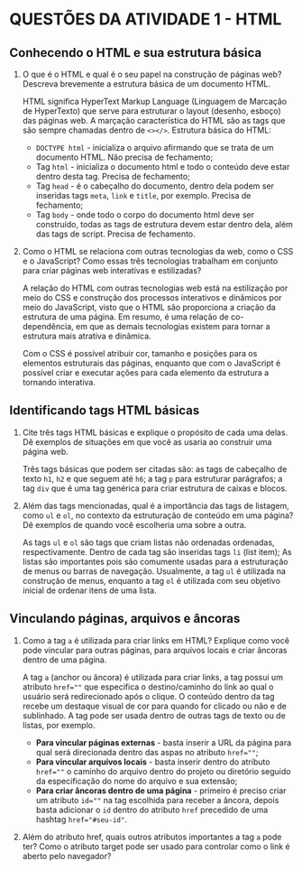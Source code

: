 # QUESTÕES DA ATIVIDADE 1 - HTML

## Conhecendo o HTML e sua estrutura básica

1. O que é o HTML e qual é o seu papel na construção de páginas web? Descreva brevemente a estrutura básica de um documento HTML.

    HTML significa HyperText Markup Language (Linguagem de Marcação de HyperTexto) que serve para estruturar o layout (desenho, esboço) das páginas web. A marçação característica do HTML são as tags que são sempre chamadas dentro de <code><></></code>. Estrutura básica do HTML:

    - <code>DOCTYPE html</code> - inicializa o arquivo afirmando que se trata de um documento HTML. Não precisa de fechamento;
    - Tag <code>html</code> - inicializa o documento html e todo o conteúdo deve estar dentro desta tag. Precisa de fechamento;
    - Tag <code>head</code> - é o cabeçalho do documento, dentro dela podem ser inseridas tags <code>meta</code>, <code>link</code> e <code>title</code>, por exemplo. Precisa de fechamento;
    - Tag <code>body</code> - onde todo o corpo do documento html deve ser construído, todas as tags de estrutura devem estar dentro dela, além das tags de script. Precisa de fechamento.

2. Como o HTML se relaciona com outras tecnologias da web, como o CSS e o JavaScript? Como essas três tecnologias trabalham em conjunto para criar páginas web interativas e estilizadas?

    A relação do HTML com outras tecnologias web está na estilização por meio do CSS e construção dos processos interativos e dinâmicos por meio do JavaScript, visto que o HTML são proporciona a criação da estrutura de uma página. Em resumo, é uma relação de co-dependência, em que as demais tecnologias existem para tornar a estrutura mais atrativa e dinâmica.

    Com o CSS é possível atribuir cor, tamanho e posições para os elementos estruturais das páginas, enquanto que com o JavaScript é possível criar e executar ações para cada elemento da estrutura a tornando interativa.

## Identificando tags HTML básicas

1. Cite três tags HTML básicas e explique o propósito de cada uma delas. Dê exemplos de situações em que você as usaria ao construir uma página web.

    Três tags básicas que podem ser citadas são: as tags de cabeçalho de texto <code>h1</code>, <code>h2</code> e que seguem até <code>h6</code>; a tag <code>p</code> para estruturar parágrafos; a tag <code>div</code> que é uma tag genérica para criar estrutura de caixas e blocos.

2. Além das tags mencionadas, qual é a importância das tags de listagem, como <code>ul</code> e <code>ol</code>, no contexto da estruturação de conteúdo em uma página? Dê exemplos de quando você escolheria uma sobre a outra. 

    As tags <code>ul</code> e <code>ol</code> são tags que criam listas não ordenadas ordenadas, respectivamente. Dentro de cada tag são inseridas tags <code>li</code> (list item); As listas são importantes pois são comumente usadas para a estruturação de menus ou barras de navegação. Usualmente, a tag <code>ul</code> é utilizada na construção de menus, enquanto a tag <code>ol</code> é utilizada com seu objetivo inicial de ordenar itens de uma lista.

## Vinculando páginas, arquivos e âncoras

1. Como a tag <code>a</code> é utilizada para criar links em HTML? Explique como você pode vincular para outras páginas, para arquivos locais e criar âncoras dentro de uma página.

    A tag <code>a</code> (anchor ou âncora) é utilizada para criar links, a tag possui um atributo <code>href=""</code> que especifica o destino/caminho do link ao qual o usuário será redirecionado após o clique. O conteúdo dentro da tag recebe um destaque visual de cor para quando for clicado ou não e de sublinhado. A tag pode ser usada dentro de outras tags de texto ou de listas, por exemplo.

    - **Para vincular páginas externas** - basta inserir a URL da página para qual será direcionada dentro das aspas no atributo <code>href=""</code>;
    - **Para vincular arquivos locais** - basta inserir dentro do atributo <code>href=""</code> o caminho do arquivo dentro do projeto ou diretório seguido da especificação do nome do arquivo e sua extensão;
    - **Para criar âncoras dentro de uma página** - primeiro é preciso criar um atributo <code>id=""</code> na tag escolhida para receber a âncora, depois basta adicionar o <code>id</code> dentro do atributo <code>href</code> precedido de uma hashtag <code>href="#seu-id"</code>. 

2. Além do atributo href, quais outros atributos importantes a tag <code>a</code> pode ter? Como o atributo target pode ser usado para controlar como o link é aberto pelo navegador?


